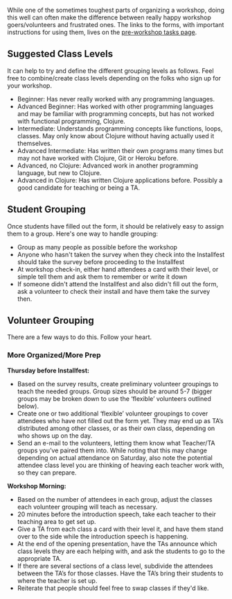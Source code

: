 While one of the sometimes toughest parts of organizing a workshop, doing this well can often make the difference between really happy workshop goers/volunteers and frustrated ones. The links to the forms, with important instructions for using them, lives on the [pre-workshop tasks page](Pre-workshop-tasks.md).

## Suggested Class Levels
It can help to try and define the different grouping levels as follows. Feel free to combine/create class levels depending on the folks who sign up for your workshop.
* Beginner: Has never really worked with any programming languages.
* Advanced Beginner: Has worked with other programming languages and may be familiar with programming concepts, but has not worked with functional programming, Clojure.
* Intermediate: Understands programming concepts like functions, loops, classes. May only know about Clojure without having actually used it themselves.
* Advanced Intermediate: Has written their own programs many times but may not have worked with Clojure, Git or Heroku before.
* Advanced, no Clojure: Advanced work in another programming language, but new to Clojure.
* Advanced in Clojure: Has written Clojure applications before. Possibly a good candidate for teaching or being a TA.

## Student Grouping
Once students have filled out the form, it should be relatively easy to assign them to a group.  Here's one way to handle grouping:
* Group as many people as possible before the workshop
* Anyone who hasn't taken the survey when they check into the Installfest should take the survey before proceeding to the Installfest
* At workshop check-in, either hand attendees a card with their level, or simple tell them and ask them to remember or write it down
* If someone didn't attend the Installfest and also didn't fill out the form, ask a volunteer to check their install and have them take the survey then.

## Volunteer Grouping
There are a few ways to do this. Follow your heart.

### More Organized/More Prep
**Thursday before Installfest:**
* Based on the survey results, create preliminary volunteer groupings to teach the needed groups. Group sizes should be around 5-7 (bigger groups may be broken down to use the ‘flexible’ volunteers outlined below).
* Create one or two additional ‘flexible’ volunteer groupings to cover attendees who have not filled out the form yet. They may end up as TA’s distributed among other classes, or as their own class, depending on who shows up on the day.
* Send an e-mail to the volunteers, letting them know what Teacher/TA groups you’ve paired them into. While noting that this may change depending on actual attendance on Saturday, also note the potential attendee class level you are thinking of heaving each teacher work with, so they can prepare.

**Workshop Morning:**
* Based on the number of attendees in each group, adjust the classes each volunteer grouping will teach as necessary.
* 20 minutes before the introduction speech, take each teacher to their teaching area to get set up.
* Give a TA from each class a card with their level it, and have them stand over to the side while the introduction speech is happening.
* At the end of the opening presentation, have the TAs announce which class levels they are each helping with, and ask the students to go to the appropriate TA.
* If there are several sections of a class level, subdivide the attendees between the TA’s for those classes.
Have the TA’s bring their students to where the teacher is set up.
* Reiterate that people should feel free to swap classes if they'd like.
